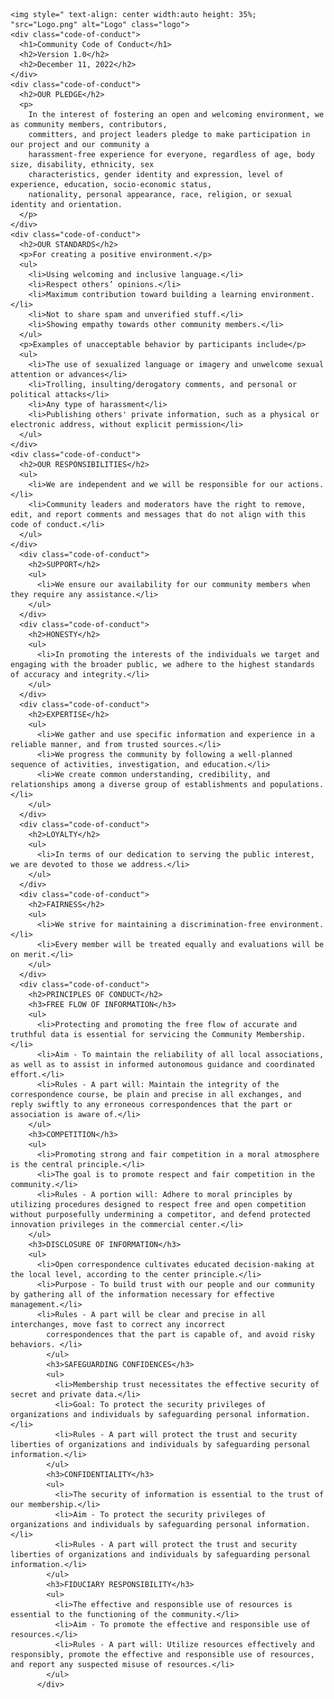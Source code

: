 
    <img style=" text-align: center width:auto height: 35%;   "src="Logo.png" alt="Logo" class="logo">
    <div class="code-of-conduct">
      <h1>Community Code of Conduct</h1>
      <h2>Version 1.0</h2>
      <h2>December 11, 2022</h2>
    </div>
    <div class="code-of-conduct">
      <h2>OUR PLEDGE</h2>
      <p>
        In the interest of fostering an open and welcoming environment, we as community members, contributors,
        committers, and project leaders pledge to make participation in our project and our community a
        harassment-free experience for everyone, regardless of age, body size, disability, ethnicity, sex
        characteristics, gender identity and expression, level of experience, education, socio-economic status,
        nationality, personal appearance, race, religion, or sexual identity and orientation.
      </p>
    </div>
    <div class="code-of-conduct">
      <h2>OUR STANDARDS</h2>
      <p>For creating a positive environment.</p>
      <ul>
        <li>Using welcoming and inclusive language.</li>
        <li>Respect others’ opinions.</li>
        <li>Maximum contribution toward building a learning environment.</li>
        <li>Not to share spam and unverified stuff.</li>
        <li>Showing empathy towards other community members.</li>
      </ul>
      <p>Examples of unacceptable behavior by participants include</p>
      <ul>
        <li>The use of sexualized language or imagery and unwelcome sexual attention or advances</li>
        <li>Trolling, insulting/derogatory comments, and personal or political attacks</li>
        <li>Any type of harassment</li>
        <li>Publishing others' private information, such as a physical or electronic address, without explicit permission</li>
      </ul>
    </div>
    <div class="code-of-conduct">
      <h2>OUR RESPONSIBILITIES</h2>
      <ul>
        <li>We are independent and we will be responsible for our actions.</li>
        <li>Community leaders and moderators have the right to remove, edit, and report comments and messages that do not align with this code of conduct.</li>
      </ul>
    </div>
      <div class="code-of-conduct">
        <h2>SUPPORT</h2>
        <ul>
          <li>We ensure our availability for our community members when they require any assistance.</li>
        </ul>
      </div>
      <div class="code-of-conduct">
        <h2>HONESTY</h2>
        <ul>
          <li>In promoting the interests of the individuals we target and engaging with the broader public, we adhere to the highest standards of accuracy and integrity.</li>
        </ul>
      </div>
      <div class="code-of-conduct">
        <h2>EXPERTISE</h2>
        <ul>
          <li>We gather and use specific information and experience in a reliable manner, and from trusted sources.</li>
          <li>We progress the community by following a well-planned sequence of activities, investigation, and education.</li>
          <li>We create common understanding, credibility, and relationships among a diverse group of establishments and populations.</li>
        </ul>
      </div>
      <div class="code-of-conduct">
        <h2>LOYALTY</h2>
        <ul>
          <li>In terms of our dedication to serving the public interest, we are devoted to those we address.</li>
        </ul>
      </div>
      <div class="code-of-conduct">
        <h2>FAIRNESS</h2>
        <ul>
          <li>We strive for maintaining a discrimination-free environment.</li>
          <li>Every member will be treated equally and evaluations will be on merit.</li>
        </ul>
      </div>
      <div class="code-of-conduct">
        <h2>PRINCIPLES OF CONDUCT</h2>
        <h3>FREE FLOW OF INFORMATION</h3>
        <ul>
          <li>Protecting and promoting the free flow of accurate and truthful data is essential for servicing the Community Membership.</li>
          <li>Aim - To maintain the reliability of all local associations, as well as to assist in informed autonomous guidance and coordinated effort.</li>
          <li>Rules - A part will: Maintain the integrity of the correspondence course, be plain and precise in all exchanges, and reply swiftly to any erroneous correspondences that the part or association is aware of.</li>
        </ul>
        <h3>COMPETITION</h3>
        <ul>
          <li>Promoting strong and fair competition in a moral atmosphere is the central principle.</li>
          <li>The goal is to promote respect and fair competition in the community.</li>
          <li>Rules - A portion will: Adhere to moral principles by utilizing procedures designed to respect free and open competition without purposefully undermining a competitor, and defend protected innovation privileges in the commercial center.</li>
        </ul>
        <h3>DISCLOSURE OF INFORMATION</h3>
        <ul>
          <li>Open correspondence cultivates educated decision-making at the local level, according to the center principle.</li>
          <li>Purpose - To build trust with our people and our community by gathering all of the information necessary for effective management.</li>
          <li>Rules - A part will be clear and precise in all interchanges, move fast to correct any incorrect
            correspondences that the part is capable of, and avoid risky behaviors. </li>
            </ul>
            <h3>SAFEGUARDING CONFIDENCES</h3>
            <ul>
              <li>Membership trust necessitates the effective security of secret and private data.</li>
              <li>Goal: To protect the security privileges of organizations and individuals by safeguarding personal information.</li>
              <li>Rules - A part will protect the trust and security liberties of organizations and individuals by safeguarding personal information.</li>
            </ul>
            <h3>CONFIDENTIALITY</h3>
            <ul>
              <li>The security of information is essential to the trust of our membership.</li>
              <li>Aim - To protect the security privileges of organizations and individuals by safeguarding personal information.</li>
              <li>Rules - A part will protect the trust and security liberties of organizations and individuals by safeguarding personal information.</li>
            </ul>
            <h3>FIDUCIARY RESPONSIBILITY</h3>
            <ul>
              <li>The effective and responsible use of resources is essential to the functioning of the community.</li>
              <li>Aim - To promote the effective and responsible use of resources.</li>
              <li>Rules - A part will: Utilize resources effectively and responsibly, promote the effective and responsible use of resources, and report any suspected misuse of resources.</li>
            </ul>
          </div>
     
